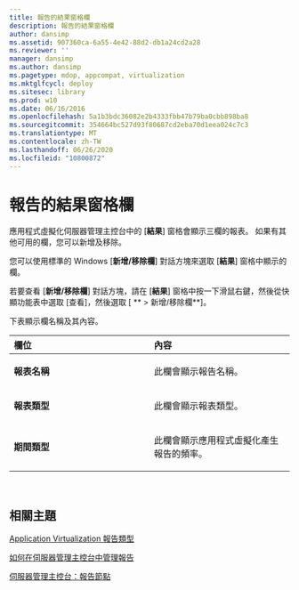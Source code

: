 ```yaml
---
title: 報告的結果窗格欄
description: 報告的結果窗格欄
author: dansimp
ms.assetid: 907360ca-6a55-4e42-88d2-db1a24cd2a28
ms.reviewer: ''
manager: dansimp
ms.author: dansimp
ms.pagetype: mdop, appcompat, virtualization
ms.mktglfcycl: deploy
ms.sitesec: library
ms.prod: w10
ms.date: 06/16/2016
ms.openlocfilehash: 5a1b3bdc36082e2b4333fbb47b79ba0cbb898ba8
ms.sourcegitcommit: 354664bc527d93f80687cd2eba70d1eea024c7c3
ms.translationtype: MT
ms.contentlocale: zh-TW
ms.lasthandoff: 06/26/2020
ms.locfileid: "10800872"
---
```

# 報告的結果窗格欄


應用程式虛擬化伺服器管理主控台中的 [**結果**] 窗格會顯示三欄的報表。 如果有其他可用的欄，您可以新增及移除。

您可以使用標準的 Windows [**新增/移除欄**] 對話方塊來選取 [**結果**] 窗格中顯示的欄。

若要查看 [**新增/移除欄**] 對話方塊，請在 [**結果**] 窗格中按一下滑鼠右鍵，然後從快顯功能表中選取 [查看]，然後選取 [ ** &gt; 新增/移除欄**]。

下表顯示欄名稱及其內容。

<table>
<colgroup>
<col width="50%" />
<col width="50%" />
</colgroup>
<thead>
<tr class="header">
<th align="left">欄位</th>
<th align="left">內容</th>
</tr>
</thead>
<tbody>
<tr class="odd">
<td align="left"><p><strong>報表名稱</strong></p></td>
<td align="left"><p>此欄會顯示報告名稱。</p></td>
</tr>
<tr class="even">
<td align="left"><p><strong>報表類型</strong></p></td>
<td align="left"><p>此欄會顯示報表類型。</p></td>
</tr>
<tr class="odd">
<td align="left"><p><strong>期間類型</strong></p></td>
<td align="left"><p>此欄會顯示應用程式虛擬化產生報告的頻率。</p></td>
</tr>
</tbody>
</table>

 

## 相關主題


[Application Virtualization 報告類型](application-virtualization-report-types.md)

[如何在伺服器管理主控台中管理報告](how-to-manage-reports-in-the-server-management-console.md)

[伺服器管理主控台：報告節點](server-management-console-reports-node.md)

 

 





